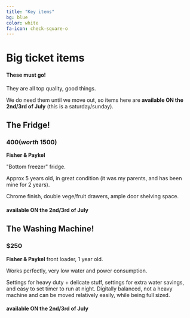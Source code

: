 ```yaml
---
title: "Key items"
bg: blue
color: white
fa-icon: check-square-o
---
```


# Big ticket items

#### These must go!

 They are all top quality, good things.

We do need them until we move out, so items here are **available ON the 2nd/3rd of July** (this is a saturday/sunday).




## The Fridge!

### $400 (worth ~$1500)

**Fisher & Paykel**

"Bottom freezer" fridge.

Approx 5 years old, in great condition (it was my parents, and has been mine for 2 years).

Chrome finish, double vege/fruit drawers, ample door shelving space.



####  available ON the 2nd/3rd of July

## The Washing Machine!

### $250

**Fisher & Paykel** front loader, 1 year old.

Works perfectly, very low water and power consumption.

Settings for heavy duty + delicate stuff, settings for extra water savings, and easy to set timer to run at night. Digitally balanced, not a heavy machine and can be moved relatively easily, while being full sized.

####  available ON the 2nd/3rd of July
